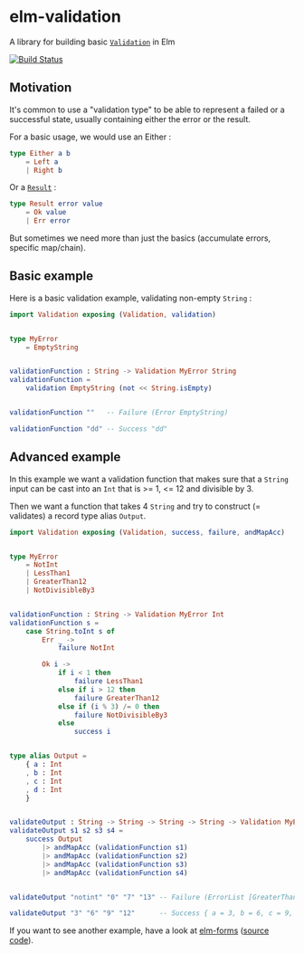 # elm-validation

A library for building basic [`Validation`](http://package.elm-lang.org/packages/ozmat/elm-validation/latest/Validation#Validation) in Elm

[![Build Status](https://travis-ci.org/ozmat/elm-validation.svg?branch=master)](https://travis-ci.org/ozmat/elm-validation)

## Motivation

It's common to use a "validation type" to be able to represent a failed or
a successful state, usually containing either the error or the result.

For a basic usage, we would use an Either :

```elm
type Either a b
    = Left a
    | Right b
```

Or a [`Result`](http://package.elm-lang.org/packages/elm-lang/core/latest/Result#Result) :

```elm
type Result error value
    = Ok value
    | Err error
```

But sometimes we need more than just the basics (accumulate errors,
specific map/chain).

## Basic example

Here is a basic validation example, validating non-empty `String` :

```elm
import Validation exposing (Validation, validation)


type MyError
    = EmptyString


validationFunction : String -> Validation MyError String
validationFunction =
    validation EmptyString (not << String.isEmpty)


validationFunction ""   -- Failure (Error EmptyString)

validationFunction "dd" -- Success "dd"
```

## Advanced example

In this example we want a validation function that makes sure that a `String`
input can be cast into an `Int` that is >= 1, <= 12 and divisible by 3.

Then we want a function that takes 4 `String` and try to construct (= validates)
a record type alias `Output`.

```elm
import Validation exposing (Validation, success, failure, andMapAcc)


type MyError
    = NotInt
    | LessThan1
    | GreaterThan12
    | NotDivisibleBy3


validationFunction : String -> Validation MyError Int
validationFunction s =
    case String.toInt s of
        Err _ ->
            failure NotInt

        Ok i ->
            if i < 1 then
                failure LessThan1
            else if i > 12 then
                failure GreaterThan12
            else if (i % 3) /= 0 then
                failure NotDivisibleBy3
            else
                success i


type alias Output =
    { a : Int
    , b : Int
    , c : Int
    , d : Int
    }


validateOutput : String -> String -> String -> String -> Validation MyError Output
validateOutput s1 s2 s3 s4 =
    success Output
        |> andMapAcc (validationFunction s1)
        |> andMapAcc (validationFunction s2)
        |> andMapAcc (validationFunction s3)
        |> andMapAcc (validationFunction s4)


validateOutput "notint" "0" "7" "13" -- Failure (ErrorList [GreaterThan12,NotDivisibleBy3,LessThan1,NotInt])

validateOutput "3" "6" "9" "12"      -- Success { a = 3, b = 6, c = 9, d = 12 }
```

If you want to see another example, have a look at [elm-forms](http://package.elm-lang.org/packages/ozmat/elm-forms/latest/) ([source code](https://github.com/ozmat/elm-forms)).
